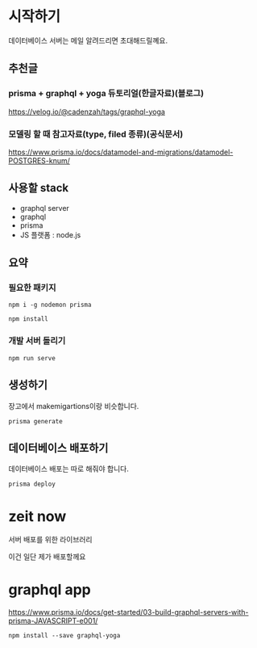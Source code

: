 # 시작하기
데이터베이스 서버는 메일 알려드리면 초대해드릴꼐요.
## 추천글
### prisma + graphql + yoga 듀토리얼(한글자료)(블로그)
https://velog.io/@cadenzah/tags/graphql-yoga
### 모델링 할 때 참고자료(type, filed 종류)(공식문서)
https://www.prisma.io/docs/datamodel-and-migrations/datamodel-POSTGRES-knum/

## 사용할 stack
* graphql server
* graphql
* prisma
* JS 플랫폼 : node.js

## 요약
### 필요한 패키지 
```
npm i -g nodemon prisma
```
```
npm install
```
### 개발 서버 돌리기
```
npm run serve
```

## 생성하기

장고에서 makemigartions이랑 비슷합니다.

```
prisma generate
``` 

## 데이터베이스 배포하기
데이터베이스 배포는 따로 해줘야 합니다.
```
prisma deploy
```

# zeit now 
서버 배포를 위한 라이브러리

이건 일단 제가 배포할께요

# graphql app
https://www.prisma.io/docs/get-started/03-build-graphql-servers-with-prisma-JAVASCRIPT-e001/

```
npm install --save graphql-yoga
```
